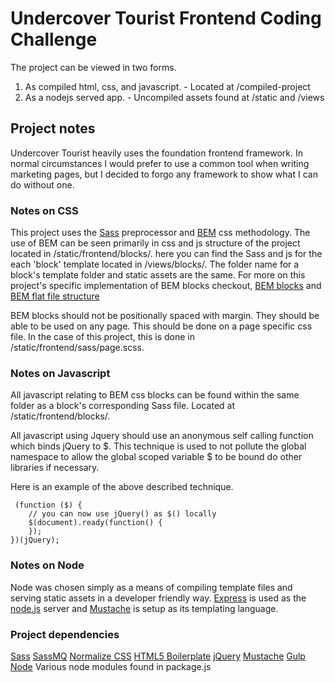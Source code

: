 # Undercover Tourist Frontend Coding Challenge
The project can be viewed in two forms.
  1. As compiled html, css, and javascript.
            - Located at /compiled-project
  2. As a nodejs served app.
            - Uncompiled assets found at /static and /views

## Project notes
Undercover Tourist heavily uses the foundation frontend framework. In normal circumstances I would prefer to use a common tool when writing marketing pages, but I decided to forgo any framework to show what I can do without one.

### Notes on CSS

This project uses the [Sass](http://sass-lang.com/) preprocessor and [BEM](https://en.bem.info/methodology/) css methodology. The use of BEM can be seen primarily in css and js structure of the project located in /static/frontend/blocks/. here you can find the Sass and js for the each 'block' template located in /views/blocks/. The folder name for a block's template folder and static assets are the same. For more on this project's specific implementation of BEM blocks checkout, [BEM blocks](https://en.bem.info/methodology/quick-start/) and [BEM flat file structure](https://en.bem.info/methodology/filestructure/#flat)

BEM blocks should not be positionally spaced with margin. They should be able to be used on any page. This should be done on a page specific css file. In the case of this project, this is done in /static/frontend/sass/page.scss.

### Notes on Javascript

All javascript relating to BEM css blocks can be found within the same folder as a block's corresponding Sass file. Located at /static/frontend/blocks/.

All javascript using Jquery should use an anonymous self calling function which binds jQuery to $. This technique is used to not pollute the global namespace to allow the global scoped variable $ to be bound do other libraries if necessary.

Here is an example of the above described technique.

     (function ($) {
        // you can now use jQuery() as $() locally
        $(document).ready(function() {
        });
    })(jQuery);

### Notes on Node
Node was chosen simply as a means of compiling template files and serving static assets in a developer friendly way. [Express](https://expressjs.com/) is used as the [node.js](https://nodejs.org/en/) server and [Mustache]((https://mustache.github.io/)) is setup as its templating language.

### Project dependencies
[Sass](http://sass-lang.com/)
[SassMQ](https://github.com/sass-mq/sass-mq)
[Normalize CSS](https://necolas.github.io/normalize.css/)
[HTML5 Boilerplate](https://html5boilerplate.com/)
[jQuery](https://jquery.com/)
[Mustache](https://mustache.github.io/)
[Gulp](https://gulpjs.com/)
[Node](https://nodejs.org/en/)
Various node modules found in package.js